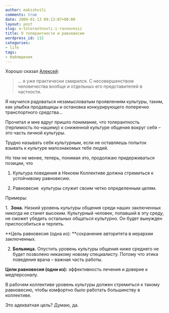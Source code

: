 ```yaml
---
author: makishvili
comments: true
date: 2009-01-13 09:13:07+00:00
layout: post
slug: o-tolerantnosti-i-ravnovesii
title: О толерантности и равновесии
wordpress_id: 112
categories:
- life
tags:
- Наблюдения
---
```


Хорошо сказал [Алексей](http://secondiary.ru/index.php/articles/1187):


> ... я уже практически смирился. С несовершенством человечества вообще и отдельных его представителей в частности.

Я научился радоваться незамысловатым проявлениям культуры, таким, как улыбка продавщицы и остановка конкурирующего поперечно транспортного средства...


Прочитал и мне вдруг пришло понимание, что толерантность (терпимость по-нашему) к сниженной культуре общения вокруг себя – это часть личной культуры.

Трудно называть себя культурным, если не оставляешь попыток взывать к культуре малознакомых тебе людей.

Но тем не менее, теперь, понимая это, продолжаю придерживаться позиции, что

1. Культура поведения в Некоем Коллективе должна стремиться к устойчивому равновесию.

2. Равновесие  культуры служит своим четко определенным целям.

Примеры:

1.  **Зона.** Низкий уровень культуры общения среди наших заключенных никогда не станет высоким. Культурный человек, попавший в эту среду, не сможет убедить остальных общаться культурно. Он будет вынужден приспособиться и терпеть.

**Цель равновесия (одна из): **сохранение авторитета в иерархии заключенных.

2. **Больница.** Опустить уровень культуры общения ниже среднего не будет позволено никакому новому специалисту. Потому что этика поведения врача – важная часть работы.

**Цели равновесия (одни из):** эффективность лечения и доверие к медперсоналу.

В рабочем коллективе уровень культуры должен стремиться к такому равновесию, чтобы комфортно было работать большинству в коллективе.

Это адекватная цель? Думаю, да.
